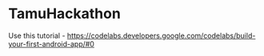 # TamuHackathon

Use this tutorial - https://codelabs.developers.google.com/codelabs/build-your-first-android-app/#0
